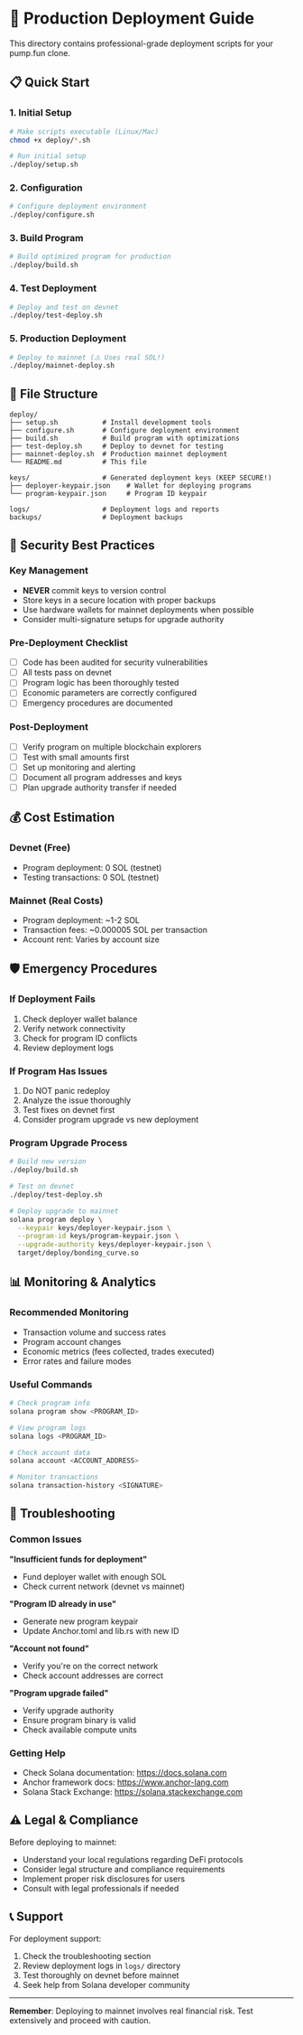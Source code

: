 # 🚀 Production Deployment Guide

This directory contains professional-grade deployment scripts for your pump.fun clone.

## 📋 Quick Start

### 1. Initial Setup
```bash
# Make scripts executable (Linux/Mac)
chmod +x deploy/*.sh

# Run initial setup
./deploy/setup.sh
```

### 2. Configuration
```bash
# Configure deployment environment
./deploy/configure.sh
```

### 3. Build Program
```bash
# Build optimized program for production
./deploy/build.sh
```

### 4. Test Deployment
```bash
# Deploy and test on devnet
./deploy/test-deploy.sh
```

### 5. Production Deployment
```bash
# Deploy to mainnet (⚠️ Uses real SOL!)
./deploy/mainnet-deploy.sh
```

## 📁 File Structure

```
deploy/
├── setup.sh           # Install development tools
├── configure.sh       # Configure deployment environment  
├── build.sh           # Build program with optimizations
├── test-deploy.sh     # Deploy to devnet for testing
├── mainnet-deploy.sh  # Production mainnet deployment
└── README.md          # This file

keys/                  # Generated deployment keys (KEEP SECURE!)
├── deployer-keypair.json    # Wallet for deploying programs
└── program-keypair.json     # Program ID keypair

logs/                  # Deployment logs and reports
backups/               # Deployment backups
```

## 🔐 Security Best Practices

### Key Management
- **NEVER** commit keys to version control
- Store keys in a secure location with proper backups
- Use hardware wallets for mainnet deployments when possible
- Consider multi-signature setups for upgrade authority

### Pre-Deployment Checklist
- [ ] Code has been audited for security vulnerabilities
- [ ] All tests pass on devnet
- [ ] Program logic has been thoroughly tested
- [ ] Economic parameters are correctly configured
- [ ] Emergency procedures are documented

### Post-Deployment
- [ ] Verify program on multiple blockchain explorers
- [ ] Test with small amounts first
- [ ] Set up monitoring and alerting
- [ ] Document all program addresses and keys
- [ ] Plan upgrade authority transfer if needed

## 💰 Cost Estimation

### Devnet (Free)
- Program deployment: 0 SOL (testnet)
- Testing transactions: 0 SOL (testnet)

### Mainnet (Real Costs)
- Program deployment: ~1-2 SOL
- Transaction fees: ~0.000005 SOL per transaction
- Account rent: Varies by account size

## 🛡️ Emergency Procedures

### If Deployment Fails
1. Check deployer wallet balance
2. Verify network connectivity
3. Check for program ID conflicts
4. Review deployment logs

### If Program Has Issues
1. Do NOT panic redeploy
2. Analyze the issue thoroughly
3. Test fixes on devnet first
4. Consider program upgrade vs new deployment

### Program Upgrade Process
```bash
# Build new version
./deploy/build.sh

# Test on devnet
./deploy/test-deploy.sh

# Deploy upgrade to mainnet
solana program deploy \
  --keypair keys/deployer-keypair.json \
  --program-id keys/program-keypair.json \
  --upgrade-authority keys/deployer-keypair.json \
  target/deploy/bonding_curve.so
```

## 📊 Monitoring & Analytics

### Recommended Monitoring
- Transaction volume and success rates
- Program account changes
- Economic metrics (fees collected, trades executed)
- Error rates and failure modes

### Useful Commands
```bash
# Check program info
solana program show <PROGRAM_ID>

# View program logs
solana logs <PROGRAM_ID>

# Check account data
solana account <ACCOUNT_ADDRESS>

# Monitor transactions
solana transaction-history <SIGNATURE>
```

## 🔧 Troubleshooting

### Common Issues

**"Insufficient funds for deployment"**
- Fund deployer wallet with enough SOL
- Check current network (devnet vs mainnet)

**"Program ID already in use"**
- Generate new program keypair
- Update Anchor.toml and lib.rs with new ID

**"Account not found"**
- Verify you're on the correct network
- Check account addresses are correct

**"Program upgrade failed"**
- Verify upgrade authority
- Ensure program binary is valid
- Check available compute units

### Getting Help
- Check Solana documentation: https://docs.solana.com
- Anchor framework docs: https://www.anchor-lang.com
- Solana Stack Exchange: https://solana.stackexchange.com

## ⚠️ Legal & Compliance

Before deploying to mainnet:
- Understand your local regulations regarding DeFi protocols
- Consider legal structure and compliance requirements
- Implement proper risk disclosures for users
- Consult with legal professionals if needed

## 📞 Support

For deployment support:
1. Check the troubleshooting section
2. Review deployment logs in `logs/` directory
3. Test thoroughly on devnet before mainnet
4. Seek help from Solana developer community

---

**Remember**: Deploying to mainnet involves real financial risk. Test extensively and proceed with caution.